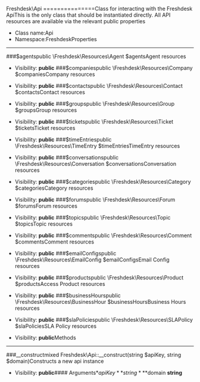 Freshdesk\Api
===============Class for interacting with the Freshdesk ApiThis is the only class that should be instantiated directly. All API resources are available
via the relevant public properties
* Class name:Api
* Namespace:FreshdeskProperties
----------
###$agentspublic \Freshdesk\Resources\Agent $agentsAgent resources



* Visibility: **public**
###$companiespublic \Freshdesk\Resources\Company $companiesCompany resources



* Visibility: **public**
###$contactspublic \Freshdesk\Resources\Contact $contactsContact resources



* Visibility: **public**
###$groupspublic \Freshdesk\Resources\Group $groupsGroup resources



* Visibility: **public**
###$ticketspublic \Freshdesk\Resources\Ticket $ticketsTicket resources



* Visibility: **public**
###$timeEntriespublic \Freshdesk\Resources\TimeEntry $timeEntriesTimeEntry resources



* Visibility: **public**
###$conversationspublic \Freshdesk\Resources\Conversation $conversationsConversation resources



* Visibility: **public**
###$categoriespublic \Freshdesk\Resources\Category $categoriesCategory resources



* Visibility: **public**
###$forumspublic \Freshdesk\Resources\Forum $forumsForum resources



* Visibility: **public**
###$topicspublic \Freshdesk\Resources\Topic $topicsTopic resources



* Visibility: **public**
###$commentspublic \Freshdesk\Resources\Comment $commentsComment resources



* Visibility: **public**
###$emailConfigspublic \Freshdesk\Resources\EmailConfig $emailConfigsEmail Config resources



* Visibility: **public**
###$productspublic \Freshdesk\Resources\Product $productsAccess Product resources



* Visibility: **public**
###$businessHourspublic \Freshdesk\Resources\BusinessHour $businessHoursBusiness Hours resources



* Visibility: **public**
###$slaPoliciespublic \Freshdesk\Resources\SLAPolicy $slaPoliciesSLA Policy resources



* Visibility: **public**Methods
-------
###__constructmixed Freshdesk\Api::__construct(string $apiKey, string $domain)Constructs a new api instance



* Visibility: **public**#### Arguments*$apiKey **string***$domain **string**